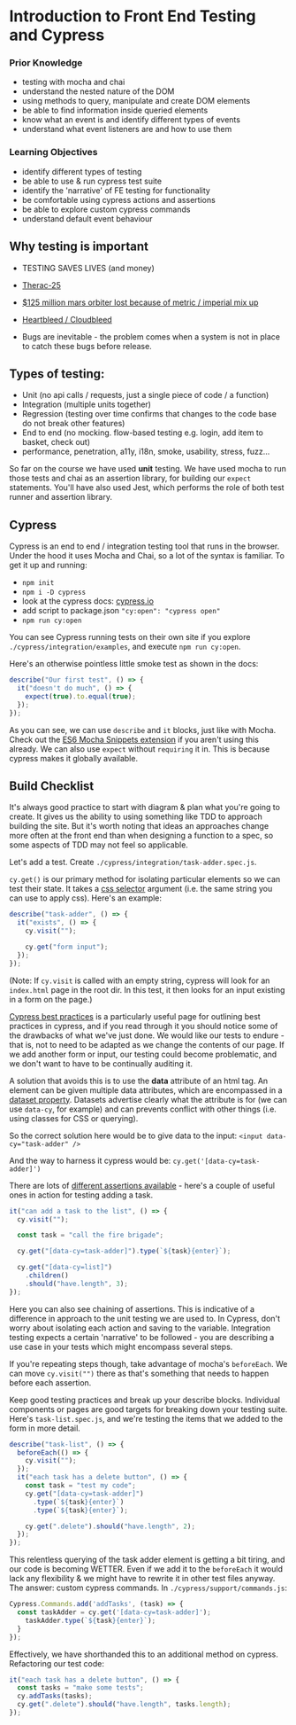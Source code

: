 # Introduction to Front End Testing and Cypress

### Prior Knowledge

- testing with mocha and chai
- understand the nested nature of the DOM
- using methods to query, manipulate and create DOM elements
- be able to find information inside queried elements
- know what an event is and identify different types of events
- understand what event listeners are and how to use them

### Learning Objectives

- identify different types of testing
- be able to use & run cypress test suite
- identify the 'narrative' of FE testing for functionality
- be comfortable using cypress actions and assertions
- be able to explore custom cypress commands
- understand default event behaviour

## Why testing is important

- TESTING SAVES LIVES (and money)
- [Therac-25](https://en.wikipedia.org/wiki/Therac-25)
- [\$125 million mars orbiter lost because of metric / imperial mix up](http://edition.cnn.com/TECH/space/9909/30/mars.metric.02/index.html)
- [Heartbleed / Cloudbleed](https://xkcd.com/1354/)

- Bugs are inevitable - the problem comes when a system is not in place to catch these bugs before release.

## Types of testing:

- Unit (no api calls / requests, just a single piece of code / a function)
- Integration (multiple units together)
- Regression (testing over time confirms that changes to the code base do not break other features)
- End to end (no mocking. flow-based testing e.g. login, add item to basket, check out)
- performance, penetration, a11y, i18n, smoke, usability, stress, fuzz...

So far on the course we have used **unit** testing. We have used mocha to run those tests and chai as an assertion library, for building our `expect` statements. You'll have also used Jest, which performs the role of both test runner and assertion library.

## Cypress

Cypress is an end to end / integration testing tool that runs in the browser. Under the hood it uses Mocha and Chai, so a lot of the syntax is familiar. To get it up and running:

- `npm init`
- `npm i -D cypress`
- look at the cypress docs: [cypress.io](https://www.cypress.io/)
- add script to package.json `"cy:open": "cypress open"`
- `npm run cy:open`

You can see Cypress running tests on their own site if you explore `./cypress/integration/examples`, and execute `npm run cy:open`.

Here's an otherwise pointless little smoke test as shown in the docs:

```js
describe("Our first test", () => {
  it("doesn't do much", () => {
    expect(true).to.equal(true);
  });
});
```

As you can see, we can use `describe` and `it` blocks, just like with Mocha. Check out the [ES6 Mocha Snippets extension](https://marketplace.visualstudio.com/items?itemName=spoonscen.es6-mocha-snippets) if you aren't using this already. We can also use `expect` without `requiring` it in. This is because cypress makes it globally available.

## Build Checklist

It's always good practice to start with diagram & plan what you're going to create. It gives us the ability to using something like TDD to approach building the site. But it's worth noting that ideas an approaches change more often at the front end than when designing a function to a spec, so some aspects of TDD may not feel so applicable.

Let's add a test. Create `./cypress/integration/task-adder.spec.js`.

`cy.get()` is our primary method for isolating particular elements so we can test their state. It takes a [css selector](https://www.w3schools.com/cssref/css_selectors.asp) argument (i.e. the same string you can use to apply css). Here's an example:

```js
describe("task-adder", () => {
  it("exists", () => {
    cy.visit("");

    cy.get("form input");
  });
});
```

(Note: If `cy.visit` is called with an empty string, cypress will look for an `index.html` page in the root dir. In this test, it then looks for an input existing in a form on the page.)

[Cypress best practices](https://docs.cypress.io/guides/references/best-practices.html) is a particularly useful page for outlining best practices in cypress, and if you read through it you should notice some of the drawbacks of what we've just done. We would like our tests to endure - that is, not to need to be adapted as we change the contents of our page. If we add another form or input, our testing could become problematic, and we don't want to have to be continually auditing it.

A solution that avoids this is to use the **data** attribute of an html tag. An element can be given multiple data attributes, which are encompassed in a [dataset property](https://developer.mozilla.org/en-US/docs/Web/API/HTMLElement/dataset). Datasets advertise clearly what the attribute is for (we can use `data-cy`, for example) and can prevents conflict with other things (i.e. using classes for CSS or querying).

So the correct solution here would be to give data to the input: `<input data-cy="task-adder" />`

And the way to harness it cypress would be: `cy.get('[data-cy=task-adder]')`

There are lots of [different assertions available](https://docs.cypress.io/guides/references/assertions.html#Chai) - here's a couple of useful ones in action for testing adding a task.

```js
it("can add a task to the list", () => {
  cy.visit("");

  const task = "call the fire brigade";

  cy.get("[data-cy=task-adder]").type(`${task}{enter}`);

  cy.get("[data-cy=list]")
    .children()
    .should("have.length", 3);
});
```

Here you can also see chaining of assertions. This is indicative of a difference in approach to the unit testing we are used to. In Cypress, don't worry about isolating each action and saving to the variable. Integration testing expects a certain 'narrative' to be followed - you are describing a use case in your tests which might encompass several steps.

If you're repeating steps though, take advantage of mocha's `beforeEach`. We can move `cy.visit("")` there as that's something that needs to happen before each assertion.

Keep good testing practices and break up your describe blocks. Individual components or pages are good targets for breaking down your testing suite. Here's `task-list.spec.js`, and we're testing the items that we added to the form in more detail.

```js
describe("task-list", () => {
  beforeEach(() => {
    cy.visit("");
  });
  it("each task has a delete button", () => {
    const task = "test my code";
    cy.get("[data-cy=task-adder]")
      .type(`${task}{enter}`)
      .type(`${task}{enter}`);

    cy.get(".delete").should("have.length", 2);
  });
});
```

This relentless querying of the task adder element is getting a bit tiring, and our code is becoming WETTER. Even if we add it to the `beforeEach` it would lack any flexibility & we might have to rewrite it in other test files anyway. The answer: custom cypress commands. In `./cypress/support/commands.js`:

```js
Cypress.Commands.add('addTasks', (task) => {
  const taskAdder = cy.get('[data-cy=task-adder]');
    taskAdder.type(`${task}{enter}`);
  }
});
```

Effectively, we have shorthanded this to an additional method on cypress. Refactoring our test code:

```js
it("each task has a delete button", () => {
  const tasks = "make some tests";
  cy.addTasks(tasks);
  cy.get(".delete").should("have.length", tasks.length);
});
```

